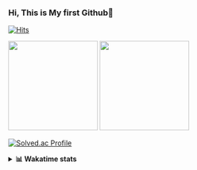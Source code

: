 ### Hi, This is My first Github👋
[![Hits](https://hits.seeyoufarm.com/api/count/incr/badge.svg?url=https%3A%2F%2Fgithub.com%2FJonghyun-Park1027&count_bg=%2379C83D&title_bg=%23555555&icon=&icon_color=%23E7E7E7&title=hits&edge_flat=false)](https://hits.seeyoufarm.com)
<br>


<p>
  <img height="180em" src="https://github-readme-stats-eight-rho-29.vercel.app/api?username=Jonghyun-Park1027&show_icons=true&include_all_commits=true&bg_color=30,e96443,904e95&title_color=fff&text_color=fff">
  <img height="180em" src="https://github-readme-stats-eight-rho-29.vercel.app/api/top-langs/?username=Jonghyun-Park1027&layout=compact&bg_color=30,e96443,904e95&title_color=fff&text_color=fff">


[![Solved.ac Profile](http://mazassumnida.wtf/api/v2/generate_badge?boj=ppjjhh1027)](https://solved.ac/ppjjhh1027/)

</p>
<details>
<summary><b>📊 Wakatime stats</b><br></summary>
<div>
<hr/>



<!--START_SECTION:waka-->
![Code Time](http://img.shields.io/badge/Code%20Time-745%20hrs%2047%20mins-blue)

![Profile Views](http://img.shields.io/badge/Profile%20Views-0-blue)

**🐱 My GitHub Data** 

> 📦 67.6 kB Used in GitHub's Storage 
 > 
> 🏆 3 Contributions in the Year 2024
 > 
> 🚫 Not Opted to Hire
 > 
> 📜 6 Public Repositories 
 > 
> 🔑 2 Private Repositories 
 > 
**I'm an Early 🐤** 

```text
🌞 Morning                46 commits          █████░░░░░░░░░░░░░░░░░░░░   21.40 % 
🌆 Daytime                122 commits         ██████████████░░░░░░░░░░░   56.74 % 
🌃 Evening                43 commits          █████░░░░░░░░░░░░░░░░░░░░   20.00 % 
🌙 Night                  4 commits           ░░░░░░░░░░░░░░░░░░░░░░░░░   01.86 % 
```
📅 **I'm Most Productive on Friday** 

```text
Monday                   37 commits          ████░░░░░░░░░░░░░░░░░░░░░   17.21 % 
Tuesday                  24 commits          ███░░░░░░░░░░░░░░░░░░░░░░   11.16 % 
Wednesday                10 commits          █░░░░░░░░░░░░░░░░░░░░░░░░   04.65 % 
Thursday                 22 commits          ███░░░░░░░░░░░░░░░░░░░░░░   10.23 % 
Friday                   61 commits          ███████░░░░░░░░░░░░░░░░░░   28.37 % 
Saturday                 20 commits          ██░░░░░░░░░░░░░░░░░░░░░░░   09.30 % 
Sunday                   41 commits          █████░░░░░░░░░░░░░░░░░░░░   19.07 % 
```


📊 **This Week I Spent My Time On** 

```text
🕑︎ Time Zone: Asia/Seoul

💬 Programming Languages: 
Python                   19 mins             █████████████████████████   100.00 % 

🔥 Editors: 
VS Code                  18 mins             ███████████████████████░░   93.04 % 
PyCharm                  1 min               ██░░░░░░░░░░░░░░░░░░░░░░░   06.96 % 

🐱‍💻 Projects: 
Codingtest               18 mins             ███████████████████████░░   93.04 % 
베링랩                      1 min               ██░░░░░░░░░░░░░░░░░░░░░░░   06.96 % 

💻 Operating System: 
Windows                  19 mins             █████████████████████████   100.00 % 
```

**I Mostly Code in Jupyter Notebook** 

```text
Jupyter Notebook         6 repos             █████████████████████░░░░   85.71 % 
C++                      1 repo              ████░░░░░░░░░░░░░░░░░░░░░   14.29 % 
```




 Last Updated on 09/02/2024 18:33:31 UTC
<!--END_SECTION:waka-->
</details>



